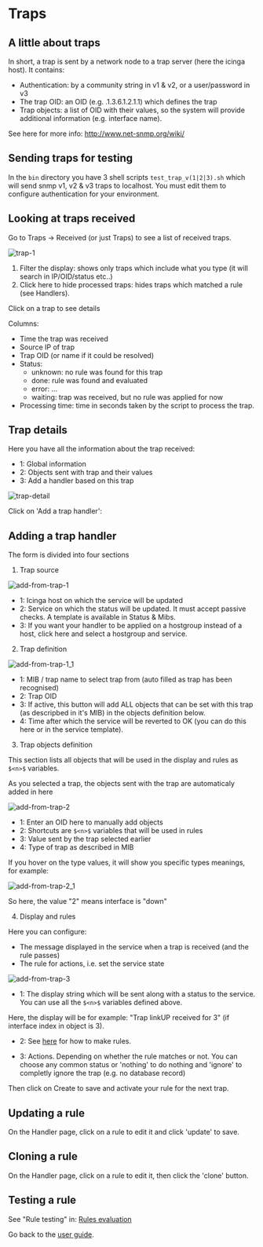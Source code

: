 Traps
===============

A little about traps
---------------

In short, a trap is sent by a network node to a trap server (here the icinga host). It contains: 

* Authentication: by a community string in v1 & v2, or a user/password in v3
* The trap OID: an OID (e.g. .1.3.6.1.2.1.1) which defines the trap
* Trap objects: a list of OID with their values, so the system will provide additional information (e.g. interface name).

See here for more info: http://www.net-snmp.org/wiki/

Sending traps for testing
---------------

In the `bin` directory you have 3 shell scripts `test_trap_v(1|2|3).sh` which will send snmp v1, v2 & v3 traps to localhost. You must edit them to configure authentication for your environment. 

Looking at traps received
---------------

Go to Traps -> Received (or just Traps) to see a list of received traps.

![trap-1](img/Trap-rule-1.jpg)

1) Filter the display: shows only traps which include what you type (it will search in IP/OID/status etc..)
2) Click here to hide processed traps: hides traps which matched a rule (see Handlers). 

Click on a trap to see details

Columns: 
* Time the trap was received
* Source IP of trap
* Trap OID (or name if it could be resolved)
* Status: 
	* unknown: no rule was found for this trap
	* done: rule was found and evaluated
	* error: ...
	* waiting: trap was received, but no rule was applied for now
* Processing time: time in seconds taken by the script to process the trap.


Trap details
---------------

Here you have all the information about the trap received:
* 1: Global information
* 2: Objects sent with trap and their values
* 3: Add a handler based on this trap

![trap-detail](img/trap-detail.jpg)

Click on 'Add a trap handler': 


Adding a trap handler
---------------
	
The form is divided into four sections

1) Trap source  

![add-from-trap-1](img/add-from-trap-1.jpg)

* 1: Icinga host on which the service will be updated
* 2: Service on which the status will be updated. It must accept passive checks. A template is available in Status & Mibs.
* 3: If you want your handler to be applied on a hostgroup instead of a host, click here and select a hostgroup and service.

2) Trap definition

![add-from-trap-1_1](img/add-from-trap-1_1.jpg)

* 1: MIB / trap name to select trap from (auto filled as trap has been recognised)
* 2: Trap OID
* 3: If active, this button will add ALL objects that can be set with this trap (as descripbed in it's MIB) in the objects definition below.
* 4: Time after which the service will be reverted to OK (you can do this here or in the service template).

3) Trap objects definition

This section lists all objects that will be used in the display and rules as `$<n>$` variables.

As you selected a trap, the objects sent with the trap are automaticaly added in here

![add-from-trap-2](img/add-from-trap-2.jpg)

* 1: Enter an OID here to manually add objects
* 2: Shortcuts are `$<n>$` variables that will be used in rules
* 3: Value sent by the trap selected earlier
* 4: Type of trap as described in MIB

If you hover on the type values, it will show you specific types meanings, for example: 

![add-from-trap-2_1](img/add-from-trap-2_1.jpg)

So here, the value "2" means interface is "down"

4) Display and rules

Here you can configure:
* The message displayed in the service when a trap is received (and the rule passes)
* The rule for actions, i.e. set the service state

![add-from-trap-3](img/add-from-trap-3.jpg)

* 1: The display string which will be sent along with a status to the service. You can use all the `$<n>$` variables defined above.

Here, the display will be for example: "Trap linkUP received for 3"
(if interface index in object is 3).

* 2: See [here](08-rules-evaluation.md) for how to make rules.

* 3: Actions. Depending on whether the rule matches or not. You can choose any common status or 'nothing' to do nothing and 'ignore' to completly ignore the trap (e.g. no database record)

Then click on Create to save and activate your rule for the next trap.


Updating a rule
---------------

On the Handler page, click on a rule to edit it and click 'update' to save.

Cloning a rule
---------------

On the Handler page, click on a rule to edit it, then click the 'clone' button.

Testing a rule
---------------

See "Rule testing" in: [Rules evaluation](08-rules-evaluation.md)


Go back to the [user guide](02-userguide.md).

